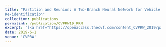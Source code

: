 ```yaml
---
title: "Partition and Reunion: A Two-Branch Neural Network for Vehicle
Re-identification"
collection: publications
permalink: /publication/CVPRW19_PRN
excerpt: '[<a href="https://openaccess.thecvf.com/content_CVPRW_2019/papers/AI%20City/Chen_Partition_and_Reunion_A_Two-Branch_Neural_Network_for_Vehicle_Re-identification_CVPRW_2019_paper.pdf">paper</a>]'
date: 2019-6-1
venue: 'CVPRW'
---
```


